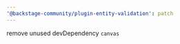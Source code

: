 ```yaml
---
'@backstage-community/plugin-entity-validation': patch
---
```


remove unused devDependency `canvas`
